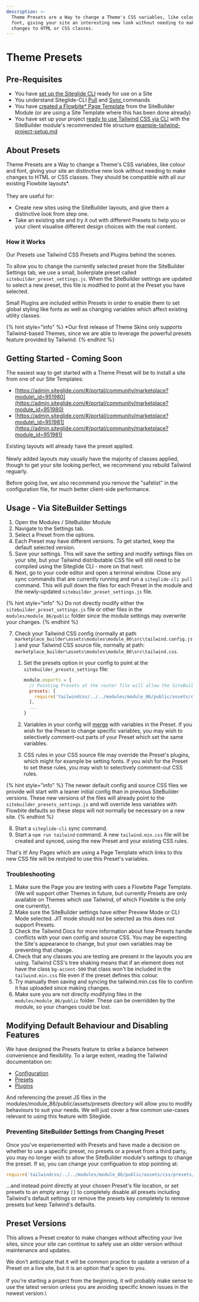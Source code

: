 ```yaml
---
description: >-
  Theme Presets are a Way to change a Theme's CSS variables, like colour and
  font, giving your site an interesting new look without needing to make big
  changes to HTML or CSS classes.
---
```


# Theme Presets

## Pre-Requisites

* You have [set up the Siteglide CLI](../site-setup/) ready for use on a Site
* You understand Siteglide-CLI [Pull](https://docs.siteglide.com/en/developer-tools/cli/reference#pull) and [Sync ](https://docs.siteglide.com/en/developer-tools/cli/reference#sync)commands&#x20;
* You have [created a Flowbite\* Page Template](https://docs.siteglide.com/en/sitebuilder/setup-sitebuilder/site-setup/create-a-page-template) from the SiteBuilder Module (or are using a Site Template where this has been done already)
* You have set up your project [ready to use Tailwind CSS via CLI](../set-up-tailwind-css.md) with the SiteBuilder module's recommended file structure [example-tailwind-project-setup.md](example-tailwind-project-setup.md "mention")

## About Presets

Theme Presets are a Way to change a Theme's CSS variables, like colour and font, giving your site an distinctive new look without needing to make changes to HTML or CSS classes. They should be compatible with all our existing Flowbite layouts\*.\
\
They are useful for:

* Create new sites using the SiteBuilder layouts, and give them a distinctive look from step one.
* Take an existing site and try it out with different Presets to help you or your client visualise different design choices with the real content.

### How it Works

Our Presets use Tailwind CSS Presets and Plugins behind the scenes.

To allow you to change the currently selected preset from the SiteBuilder Settings tab, we use a small, boilerplate preset called  `sitebuilder_preset_settings.js`. When the SiteBuilder settings are updated to select a new preset, this file is modified to point at the Preset you have selected.

Small Plugins are included within Presets in order to enable them to set global styling like fonts as well as changing variables which affect existing utility classes.

{% hint style="info" %}
\*Our first release of Theme Skins only supports Tailwind-based Themes, since we are able to leverage the powerful presets feature provided by Tailwind.
{% endhint %}

## Getting Started - Coming Soon

The easiest way to get started with a Theme Preset will be to install a site from one of our Site Templates:

* [https://admin.siteglide.com/#/portal/community/marketplace?module\_id=951980](https://admin.siteglide.com/#/portal/community/marketplace?module_id=951980)
* [https://admin.siteglide.com/#/portal/community/marketplace?module\_id=951981](https://admin.siteglide.com/#/portal/community/marketplace?module_id=951981)

Existing layouts will already have the preset applied. \
\
Newly added layouts may usually have the majority of classes applied, though to get your site looking perfect, we recommend you rebuild Tailwind reguarly.&#x20;

Before going live, we also recommend you remove the "safelist" in the configuration file, for much better client-side performance.&#x20;

## Usage - Via SiteBuilder Settings

1. Open the Modules / SiteBuilder Module
2. Navigate to the Settings tab.
3. Select a Preset from the options.
4. Each Preset may have different versions. To get started, keep the default selected version.
5. Save your settings. This will save the setting and modify settings files on your site, but your Tailwind distributable CSS file will still need to be compiled using the Siteglide CLI - more on that next.&#x20;
6. Next, go to your code editor and open a terminal window. Close any sync commands that are currently running and run a `siteglide-cli pull` command. This will pull down the files for each Preset in the module and the newly-updated `sitebuilder_preset_settings.js` file.

{% hint style="info" %}
Do not directly modify either the `sitebuilder_preset_settings.js` file or other files in the `modules/module_86/public` folder since the module settings may overwrite your changes.
{% endhint %}

7. Check your Tailwind CSS config (normally at path `marketplace_builder\assets\modules\module_86\src\tailwind.config.js`) and your Tailwind CSS source file, normally at path: `marketplace_builder\assets\modules\module_86\src\tailwind.css`.
   1.  Set the presets option in your config to point at the `sitebuilder_presets_settings` file:

       ```javascript
       module.exports = {
         // Pointing Presets at the router file will allow the SiteBuilder module to change theme skin defaults. Anything you write in the "theme" object can override this.
         presets: [
           require('tailwindcss/../../modules/module_86/public/assets/css/presets/sitebuilder_preset_settings')
         ],
         ...
       }
       ```
   2. Variables in your config will [merge](https://tailwindcss.com/docs/presets#merging-logic-in-depth) with variables in the Preset. If you wish for the Preset to change specific variables, you may wish to selectively comment-out parts of your Preset which set the same variables.&#x20;
   3. CSS rules in your CSS source file may override the Preset's plugins, which might for example be setting fonts. If you wish for the Preset to set these rules, you may wish to selectively comment-out CSS rules.&#x20;

{% hint style="info" %}
The newer default config and source CSS files we provide will start with a leaner initial config than in previous SiteBuilder versions. These new versions of the files will already point to the `sitebuilder_presets_settings.js` and will override less variables with Flowbite defaults so these steps will not normally be necessary on a new site.&#x20;
{% endhint %}

8. Start a `siteglide-cli` sync command.
9. Start a `npm run tailwind` command. A new `tailwind.min.css` file will be created and synced, using the new Preset and your existing CSS rules.

That's it! Any Pages which are using a Page Template which links to this new CSS file will be restyled to use this Preset's variables.&#x20;

### Troubleshooting

1. Make sure the Page you are testing with uses a Flowbite Page Template. (We will support other Themes in future, but currently Presets are only available on Themes which use Tailwind, of which Flowbite is the only one currently).
2. Make sure the SiteBuilder settings have either Preview Mode or CLI Mode selected. JIT mode should not be selected as this does not support Presets.
3. Check the Tailwind Docs for more information about how Presets handle conflicts with your own config and source CSS. You may be expecting the Site's appearance to change, but your own variables may be preventing that change.
4. Check that any classes you are testing are present in the layouts you are using. Tailwind CSS's tree shaking means that if an element does not have the class `bg-accent-500` that class won't be included in the `tailwind.min.css` file even if the preset defines this colour.
5. Try manually then saving and syncing the tailwind.min.css file to confirm it has uploaded since making changes.&#x20;
6. Make sure you are not directly modifying files in the `modules/module_86/public` folder. These can be overridden by the module, so your changes could be lost.&#x20;

## Modifying Default Behaviour and Disabling Features

We have designed the Presets feature to strike a balance between convenience and flexibility. To a large extent, reading the Tailwind documentation on:

* [Configuration](https://tailwindcss.com/docs/configuration)
* [Presets](https://tailwindcss.com/docs/presets)
* [Plugins](https://tailwindcss.com/docs/plugins)

And referencing the preset JS files in the modules/module\_86/public/assets/presets directory will allow you to modify behaviours to suit your needs. We will just cover a few common use-cases relevant to using this feature with Siteglide.

### Preventing SiteBuilder Settings from Changing Preset

Once you've experiemented with Presets and have made a decision on whether to use a specific preset, no presets or a preset from a third party, you may no longer wish to allow the SiteBuilder module's settings to change the preset. If so, you can change your configuation to stop pointing at:&#x20;

```javascript
require('tailwindcss/../../modules/module_86/public/assets/css/presets/sitebuilder_preset_settings')
```

...and instead point directly at your chosen Preset's file location, or set presets to an empty array `[]` to completely disable all presets including Tailwind's default settings or remove the presets key completely to remove presets but keep Tailwind's defaults.&#x20;

## Preset Versions

&#x20;This allows a Preset creator to make changes without affecting your live sites, since your site can continue to safely use an older version without maintenance and updates.&#x20;

We don't anticipate that it will be common practice to update a version of a Preset on a live site, but it is an option that's open to you.\
\
If you're starting a project from the beginning, it will probably make sense to use the latest version unless you are avoiding specific known issues in the newest version.\


